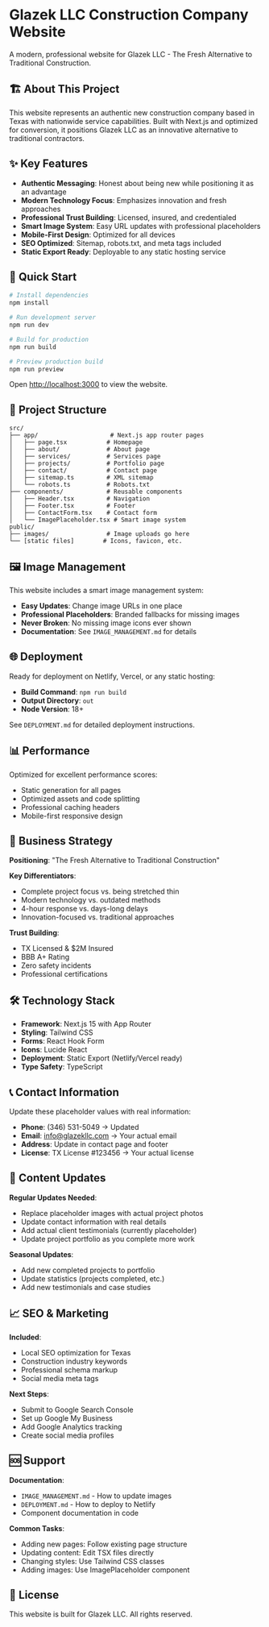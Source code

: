 # Glazek LLC Construction Company Website

A modern, professional website for Glazek LLC - The Fresh Alternative to Traditional Construction.

## 🏗️ About This Project

This website represents an authentic new construction company based in Texas with nationwide service capabilities. Built with Next.js and optimized for conversion, it positions Glazek LLC as an innovative alternative to traditional contractors.

## ✨ Key Features

- **Authentic Messaging**: Honest about being new while positioning it as an advantage
- **Modern Technology Focus**: Emphasizes innovation and fresh approaches
- **Professional Trust Building**: Licensed, insured, and credentialed
- **Smart Image System**: Easy URL updates with professional placeholders
- **Mobile-First Design**: Optimized for all devices
- **SEO Optimized**: Sitemap, robots.txt, and meta tags included
- **Static Export Ready**: Deployable to any static hosting service

## 🚀 Quick Start

```bash
# Install dependencies
npm install

# Run development server
npm run dev

# Build for production
npm run build

# Preview production build
npm run preview
```

Open [http://localhost:3000](http://localhost:3000) to view the website.

## 📁 Project Structure

```
src/
├── app/                    # Next.js app router pages
│   ├── page.tsx           # Homepage
│   ├── about/             # About page
│   ├── services/          # Services page  
│   ├── projects/          # Portfolio page
│   ├── contact/           # Contact page
│   ├── sitemap.ts         # XML sitemap
│   └── robots.ts          # Robots.txt
├── components/            # Reusable components
│   ├── Header.tsx         # Navigation
│   ├── Footer.tsx         # Footer
│   ├── ContactForm.tsx    # Contact form
│   └── ImagePlaceholder.tsx # Smart image system
public/
├── images/                # Image uploads go here
└── [static files]        # Icons, favicon, etc.
```

## 🖼️ Image Management

This website includes a smart image management system:

- **Easy Updates**: Change image URLs in one place
- **Professional Placeholders**: Branded fallbacks for missing images
- **Never Broken**: No missing image icons ever shown
- **Documentation**: See `IMAGE_MANAGEMENT.md` for details

## 🌐 Deployment

Ready for deployment on Netlify, Vercel, or any static hosting:

- **Build Command**: `npm run build`
- **Output Directory**: `out`
- **Node Version**: 18+

See `DEPLOYMENT.md` for detailed deployment instructions.

## 📊 Performance

Optimized for excellent performance scores:
- Static generation for all pages
- Optimized assets and code splitting  
- Professional caching headers
- Mobile-first responsive design

## 🎯 Business Strategy

**Positioning**: "The Fresh Alternative to Traditional Construction"

**Key Differentiators**:
- Complete project focus vs. being stretched thin
- Modern technology vs. outdated methods
- 4-hour response vs. days-long delays  
- Innovation-focused vs. traditional approaches

**Trust Building**:
- TX Licensed & $2M Insured
- BBB A+ Rating
- Zero safety incidents
- Professional certifications

## 🛠️ Technology Stack

- **Framework**: Next.js 15 with App Router
- **Styling**: Tailwind CSS
- **Forms**: React Hook Form  
- **Icons**: Lucide React
- **Deployment**: Static Export (Netlify/Vercel ready)
- **Type Safety**: TypeScript

## 📞 Contact Information

Update these placeholder values with real information:

- **Phone**: (346) 531-5049 → Updated
- **Email**: info@glazekllc.com → Your actual email  
- **Address**: Update in contact page and footer
- **License**: TX License #123456 → Your actual license

## 🔄 Content Updates

**Regular Updates Needed**:
- Replace placeholder images with actual project photos
- Update contact information with real details
- Add actual client testimonials (currently placeholder)
- Update project portfolio as you complete more work

**Seasonal Updates**:
- Add new completed projects to portfolio
- Update statistics (projects completed, etc.)
- Add new testimonials and case studies

## 📈 SEO & Marketing

**Included**:
- Local SEO optimization for Texas
- Construction industry keywords
- Professional schema markup
- Social media meta tags

**Next Steps**:
- Submit to Google Search Console
- Set up Google My Business
- Add Google Analytics tracking
- Create social media profiles

## 🆘 Support

**Documentation**:
- `IMAGE_MANAGEMENT.md` - How to update images
- `DEPLOYMENT.md` - How to deploy to Netlify
- Component documentation in code

**Common Tasks**:
- Adding new pages: Follow existing page structure
- Updating content: Edit TSX files directly
- Changing styles: Use Tailwind CSS classes
- Adding images: Use ImagePlaceholder component

## 📄 License

This website is built for Glazek LLC. All rights reserved.